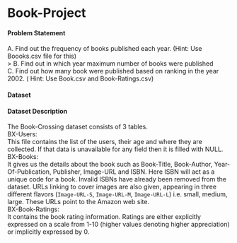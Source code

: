 # Book-Project

#### Problem Statement
A. Find out the frequency of books published each year. (Hint: Use Boooks.csv file for this)<br>>
B. Find out in which year maximum number of books were published<br>
C. Find out how many book were published based on ranking in the year 2002. ( Hint: Use Book.csv and Book-Ratings.csv)<br>
#### Dataset



#### Dataset Description
The Book-Crossing dataset consists of 3 tables.<br>
BX-Users:<br>
This file contains the list of the users, their age and where they are collected. If that data is unavailable for any field then it is filled with NULL.
BX-Books:<br>
It gives us the details about the book such as Book-Title, Book-Author, Year-Of-Publication, Publisher, Image-URL and ISBN. Here ISBN will act as a unique code for a book. Invalid ISBNs have already been removed from the dataset. URLs linking to cover images are also given, appearing in three different flavors (`Image-URL-S`, `Image-URL-M`, `Image-URL-L`) i.e. small, medium, large. These URLs point to the Amazon web site.<br>
BX-Book-Ratings:<br>
It contains the book rating information. Ratings are either explicitly expressed on a scale from 1-10 (higher values denoting higher appreciation) or implicitly expressed by 0.<br>